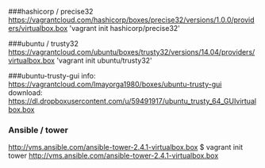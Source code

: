 ###hashicorp / precise32
https://vagrantcloud.com/hashicorp/boxes/precise32/versions/1.0.0/providers/virtualbox.box
'vagrant init hashicorp/precise32'

###ubuntu / trusty32
https://vagrantcloud.com/ubuntu/boxes/trusty32/versions/14.04/providers/virtualbox.box
'vagrant init ubuntu/trusty32'

###ubuntu-trusty-gui
info: https://vagrantcloud.com/lmayorga1980/boxes/ubuntu-trusty-gui  
download: https://dl.dropboxusercontent.com/u/59491917/ubuntu_trusty_64_GUIvirtualbox.box  

### Ansible / tower
http://vms.ansible.com/ansible-tower-2.4.1-virtualbox.box
$ vagrant init tower http://vms.ansible.com/ansible-tower-2.4.1-virtualbox.box
